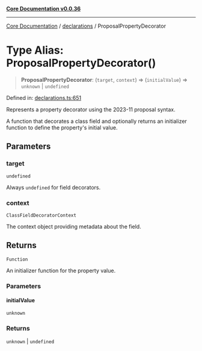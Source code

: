 [**Core Documentation v0.0.36**](../../README.md)

***

[Core Documentation](../../modules.md) / [declarations](../README.md) / ProposalPropertyDecorator

# Type Alias: ProposalPropertyDecorator()

> **ProposalPropertyDecorator**: (`target`, `context`) => (`initialValue`) => `unknown` \| `undefined`

Defined in: [declarations.ts:651](https://github.com/stonemjs/core/blob/9f959fbf0878444ad50749e09c8b1ee612a83d71/src/declarations.ts#L651)

Represents a property decorator using the 2023-11 proposal syntax.

A function that decorates a class field and optionally returns an initializer function
to define the property's initial value.

## Parameters

### target

`undefined`

Always `undefined` for field decorators.

### context

`ClassFieldDecoratorContext`

The context object providing metadata about the field.

## Returns

`Function`

An initializer function for the property value.

### Parameters

#### initialValue

`unknown`

### Returns

`unknown` \| `undefined`
